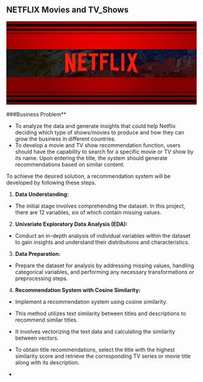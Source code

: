 ## NETFLIX Movies and TV_Shows
![NETFLIX](https://github.com/Sadikctg/Project_3_Netflix_Movies_and_TV_Shows_EDA-/blob/main/netflix_page_cover.jpg)

###Business Problem** <br>
- To analyze the data and generate insights that could help Netflix deciding which type of shows/movies to produce and how they can grow the business in different countries.<br>
- To develop a movie and TV show recommendation function, users should have the capability to search for a specific movie or TV show by its name. Upon entering the title, the system should generate recommendations based on similar content. <br>

To achieve the desired solution, a recommendation system will be developed by following these steps.

1. **Data Understanding:**
  - The initial stage involves comprehending the dataset. In this project, there are 12 variables, six of which contain missing values.

2. **Univariate Exploratory Data Analysis (EDA):**
  - Conduct an in-depth analysis of individual variables within the dataset to gain insights and understand their distributions and characteristics.

3. **Data Preparation:**
  - Prepare the dataset for analysis by addressing missing values, handling categorical variables, and performing any necessary transformations or preprocessing steps.

4. **Recommendation System with Cosine Similarity:**
  - Implement a recommendation system using cosine similarity.
  - This method utilizes text similarity between titles and descriptions to recommend similar titles.
  - It involves vectorizing the text data and calculating the similarity between vectors.
  - To obtain title recommendations, select the title with the highest similarity score and retrieve the corresponding TV series or movie title along with its description.

  - 
